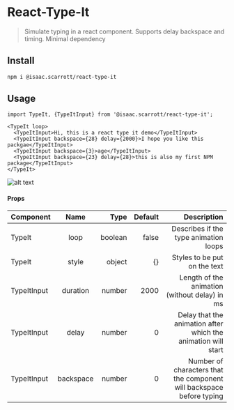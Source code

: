 # React-Type-It

> Simulate typing in a react component. Supports delay backspace and timing. Minimal dependency

## Install

```bash
npm i @isaac.scarrott/react-type-it
```

## Usage

```
import TypeIt, {TypeItInput} from '@isaac.scarrott/react-type-it';
```
```
<TypeIt loop>
  <TypeItInput>Hi, this is a react type it demo</TypeItInput>
  <TypeItInput backspace={28} delay={2000}>I hope you like this packgae</TypeItInput>
  <TypeItInput backspace={3}>age</TypeItInput>
  <TypeItInput backspace={23} delay={28}>this is also my first NPM package</TypeItInput>
</TypeIt>
```

![alt text](https://media.giphy.com/media/ZFv8Jc8cBsOpAZWGVj/giphy.gif "Logo Title Text 1")

#### Props

| Component   | Name     | Type    | Default | Description                                                        |
| ----------- |:--------:| -------:| -------:|-------------------------------------------------------------------:|
| TypeIt      | loop     | boolean | false   |Describes if the type animation loops                               |
| TypeIt      | style    | object  | {}      |Styles to be put on the text                                        |
| TypeItInput | duration | number  | 2000    |Length of the animation (without delay) in ms                       |
| TypeItInput | delay    | number  | 0       |Delay that the animation after which the animation will start       |
| TypeItInput | backspace| number  | 0       |Number of characters that the component will backspace before typing|
